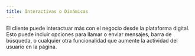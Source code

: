 ```yaml
---
title: Interactivas o Dinámicas
---
```


El cliente puede interactuar más con el negocio desde la plataforma digital. Esto puede incluir opciones para llamar o enviar mensajes, barra de búsqueda, o cualquier otra funcionalidad que aumente la actividad del usuario en la página.
